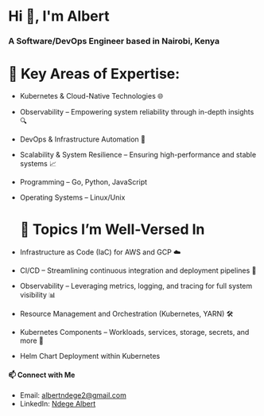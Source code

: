 
<h1 >Hi 👋, I'm Albert</h1>
<h3>A Software/DevOps Engineer based in Nairobi, Kenya</h3>

# 🚀 Key Areas of Expertise:

- Kubernetes & Cloud-Native Technologies 🌐
- Observability – Empowering system reliability through in-depth insights 🔍
- DevOps & Infrastructure Automation 🤖
- Scalability & System Resilience – Ensuring high-performance and stable systems 📈
- Programming – Go, Python, JavaScript
- Operating Systems – Linux/Unix



  # 💬 Topics I’m Well-Versed In

- Infrastructure as Code (IaC) for AWS and GCP ☁️
- CI/CD – Streamlining continuous integration and deployment pipelines 🔄
- Observability – Leveraging metrics, logging, and tracing for full system visibility 📊
- Resource Management and Orchestration (Kubernetes, YARN) 🛠️
- Kubernetes Components – Workloads, services, storage, secrets, and more 🐳
- Helm Chart Deployment within Kubernetes
  

#### 📫 Connect with Me

- Email: [albertndege2@gmail.com](mailto:albertndege2@gmail.com)
- LinkedIn: [Ndege Albert](https://www.linkedin.com/in/ndege-albert-136178155/)
